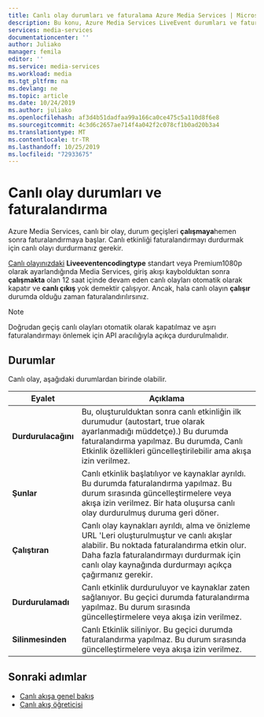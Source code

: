 ```yaml
---
title: Canlı olay durumları ve faturalama Azure Media Services | Microsoft Docs
description: Bu konu, Azure Media Services LiveEvent durumları ve faturalandırma hakkında genel bakış sunar.
services: media-services
documentationcenter: ''
author: Juliako
manager: femila
editor: ''
ms.service: media-services
ms.workload: media
ms.tgt_pltfrm: na
ms.devlang: ne
ms.topic: article
ms.date: 10/24/2019
ms.author: juliako
ms.openlocfilehash: af3d4b51dadfaa99a166ca0ce475c5a110d8f6e8
ms.sourcegitcommit: 4c3d6c2657ae714f4a042f2c078cf1b0ad20b3a4
ms.translationtype: MT
ms.contentlocale: tr-TR
ms.lasthandoff: 10/25/2019
ms.locfileid: "72933675"
---
```

# <a name="live-event-states-and-billing"></a>Canlı olay durumları ve faturalandırma

Azure Media Services, canlı bir olay, durum geçişleri **çalışmaya**hemen sonra faturalandırmaya başlar. Canlı etkinliği faturalandırmayı durdurmak için canlı olayı durdurmanız gerekir.

[Canlı olayınızdaki](https://docs.microsoft.com/rest/api/media/liveevents) **Liveeventencodingtype** standart veya Premium1080p olarak ayarlandığında Media Services, giriş akışı kaybolduktan sonra **çalışmakta** olan 12 saat içinde devam eden canlı olayları otomatik olarak kapatır ve **canlı çıkış** yok demektir çalışıyor. Ancak, hala canlı olayın **çalışır** durumda olduğu zaman faturalandırılırsınız.

> [!NOTE]
> Doğrudan geçiş canlı olayları otomatik olarak kapatılmaz ve aşırı faturalandırmayı önlemek için API aracılığıyla açıkça durdurulmalıdır. 

## <a name="states"></a>Durumlar

Canlı olay, aşağıdaki durumlardan birinde olabilir.

|Eyalet|Açıklama|
|---|---|
|**Durdurulacağını**| Bu, oluşturulduktan sonra canlı etkinliğin ilk durumudur (autostart, true olarak ayarlanmadığı müddetçe).) Bu durumda faturalandırma yapılmaz. Bu durumda, Canlı Etkinlik özellikleri güncelleştirilebilir ama akışa izin verilmez.|
|**Şunlar**| Canlı etkinlik başlatılıyor ve kaynaklar ayrıldı. Bu durumda faturalandırma yapılmaz. Bu durum sırasında güncelleştirmelere veya akışa izin verilmez. Bir hata oluşursa canlı olay durdurulmuş duruma geri döner.|
|**Çalıştıran**| Canlı olay kaynakları ayrıldı, alma ve önizleme URL 'Leri oluşturulmuştur ve canlı akışlar alabilir. Bu noktada faturalandırma etkin olur. Daha fazla faturalandırmayı durdurmak için canlı olay kaynağında durdurmayı açıkça çağırmanız gerekir.|
|**Durdurulamadı**| Canlı etkinlik durduruluyor ve kaynaklar zaten sağlanıyor. Bu geçici durumda faturalandırma yapılmaz. Bu durum sırasında güncelleştirmelere veya akışa izin verilmez.|
|**Silinmesinden**| Canlı Etkinlik siliniyor. Bu geçici durumda faturalandırma yapılmaz. Bu durum sırasında güncelleştirmelere veya akışa izin verilmez.|

## <a name="next-steps"></a>Sonraki adımlar

- [Canlı akışa genel bakış](live-streaming-overview.md)
- [Canlı akış öğreticisi](stream-live-tutorial-with-api.md)
